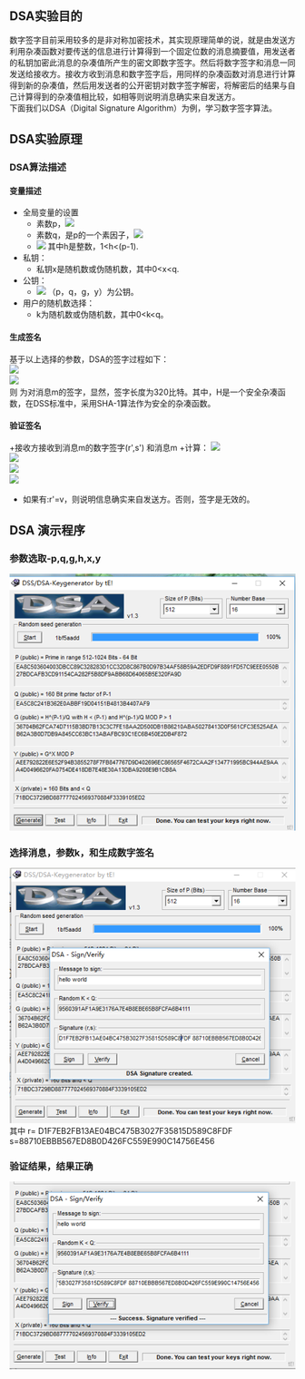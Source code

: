 ## DSA实验目的
数字签字目前采用较多的是非对称加密技术，其实现原理简单的说，就是由发送方利用杂凑函数对要传送的信息进行计算得到一个固定位数的消息摘要值，用发送者的私钥加密此消息的杂凑值所产生的密文即数字签字。然后将数字签字和消息一同发送给接收方。接收方收到消息和数字签字后，用同样的杂凑函数对消息进行计算得到新的杂凑值，然后用发送者的公开密钥对数字签字解密，将解密后的结果与自己计算得到的杂凑值相比较，如相等则说明消息确实来自发送方。<br>
    下面我们以DSA（Digital Signature Algorithm）为例，学习数字签字算法。
## DSA实验原理
### DSA算法描述
#### 变量描述
+ 全局变量的设置
    + 素数p，<img src="http://chart.googleapis.com/chart?cht=tx&chl=2^{511}<\;p\;<2^{512}" style="border:none;"> 
    + 素数q，是p的一个素因子，<img src="http://chart.googleapis.com/chart?cht=tx&chl=2^{159}<\;q<\;2^{160}" style="border:none;"> 
    + <img src="http://chart.googleapis.com/chart?cht=tx&chl=g = h^{(p-1)/q}" style="border:none;">    其中h是整数，1<h<(p-1).
+ 私钥：
    + 私钥x是随机数或伪随机数，其中0<x<q.
+ 公钥：
    + <img src="http://chart.googleapis.com/chart?cht=tx&chl=y = g^{x}\;mod\;q" style="border:none;">     （p，q，g，y）为公钥。
+ 用户的随机数选择：
    + k为随机数或伪随机数，其中0<k<q。

#### 生成签名
基于以上选择的参数，DSA的签字过程如下：<br>
 <img src="http://chart.googleapis.com/chart?cht=tx&chl=r\equiv(g^{k}\;mod\;p)\;mod\;q" style="border:none;">  <br>
 <img src="http://chart.googleapis.com/chart?cht=tx&chl=s\equiv[k^{-1}(H(M)+xr)]\;mod\;q" style="border:none;">  <br>
则 为对消息m的签字，显然，签字长度为320比特。其中，H是一个安全杂凑函数，在DSS标准中，采用SHA-1算法作为安全的杂凑函数。

#### 验证签名
+接收方接收到消息m的数字签字(r',s') 和消息m
+计算：  <img src="http://chart.googleapis.com/chart?cht=tx&chl=w \equiv (s')^{-1}\;mod\;q" style="border:none;">  <br>
<img src="http://chart.googleapis.com/chart?cht=tx&chl=u_{1} \equiv [H(M')w]\;mod\;q" style="border:none;"> <br>
<img src="http://chart.googleapis.com/chart?cht=tx&chl=u_{2} \equiv r'w\;mod\;q" style="border:none;"> <br>
<img src="http://chart.googleapis.com/chart?cht=tx&chl=v \equiv [(g^{u_{1}}y^{u_{2}}\;mod\;p)]\;mod\;q" style="border:none;"> <br>
+ 如果有:r'=v，则说明信息确实来自发送方。否则，签字是无效的。
## DSA 演示程序
### 参数选取-p,q,g,h,x,y
![](expr01.png)
### 选择消息，参数k，和生成数字签名
![](expr02.png)
<br>其中 r= D1F7EB2FB13AE04BC475B3027F35815D589C8FDF s=88710EBBB567ED8B0D426FC559E990C14756E456
### 验证结果，结果正确
![](expr03.png)

